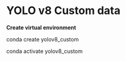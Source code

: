 
# YOLO v8 Custom data

**Create virtual environment**

conda create yolov8_custom

conda activate yolov8_custom


